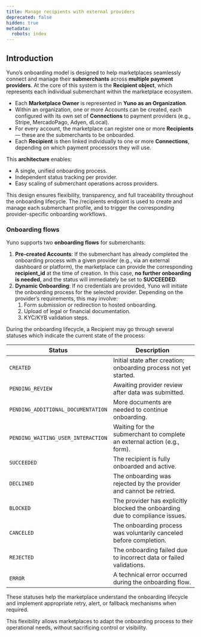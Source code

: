 ```yaml
---
title: Manage recipients with external providers
deprecated: false
hidden: true
metadata:
  robots: index
---
```

## Introduction

Yuno’s onboarding model is designed to help marketplaces seamlessly connect and manage their **submerchants** across **multiple payment providers**. At the core of this system is the **Recipient object**, which represents each individual submerchant within the marketplace ecosystem.

* Each **Marketplace Owner** is represented in **Yuno as an Organization**.
* Within an organization, one or more Accounts can be created, each configured with its own set of **Connections** to payment providers (e.g., Stripe, MercadoPago, Adyen, dLocal).
* For every account, the marketplace can register one or more **Recipients** — these are the submerchants to be onboarded.
* Each **Recipient** is then linked individually to one or more **Connections**, depending on which payment processors they will use.

This **architecture** enables:

* A single, unified onboarding process.
* Independent status tracking per provider.
* Easy scaling of submerchant operations across providers.

This design ensures flexibility, transparency, and full traceability throughout the onboarding lifecycle. The /recipients endpoint is used to create and manage each submerchant profile, and to trigger the corresponding provider-specific onboarding workflows.

### Onboarding flows

Yuno supports two **onboarding flows** for submerchants:

1. **Pre-created Accounts**: If the submerchant has already completed the onboarding process with a given provider (e.g., via an external dashboard or platform), the marketplace can provide the corresponding **recipient\_id** at the time of creation. In this case, **no further onboarding is needed**, and the status will immediately be set to **SUCCEEDED**.
2. **Dynamic Onboarding**: If no credentials are provided, Yuno will initiate the onboarding process for the selected provider. Depending on the provider’s requirements, this may involve:
   1. Form submission or redirection to hosted onboarding.
   2. Upload of legal or financial documentation.
   3. KYC/KYB validation steps.

During the onboarding lifecycle, a Recipient may go through several statuses which indicate the current state of the process:

| Status                             | Description                                                                  |
| ---------------------------------- | ---------------------------------------------------------------------------- |
| `CREATED`                          | Initial state after creation; onboarding process not yet started.            |
| `PENDING_REVIEW`                   | Awaiting provider review after data was submitted.                           |
| `PENDING_ADDITIONAL_DOCUMENTATION` | More documents are needed to continue onboarding.                            |
| `PENDING_WAITING_USER_INTERACTION` | Waiting for the submerchant to complete an external action (e.g., form).     |
| `SUCCEEDED`                        | The recipient is fully onboarded and active.                                 |
| `DECLINED`                         | The onboarding was rejected by the provider and cannot be retried.           |
| `BLOCKED`                          | The provider has explicitly blocked the onboarding due to compliance issues. |
| `CANCELED`                         | The onboarding process was voluntarily canceled before completion.           |
| `REJECTED`                         | The onboarding failed due to incorrect data or failed validations.           |
| `ERROR`                            | A technical error occurred during the onboarding flow.                       |

These statuses help the marketplace understand the onboarding lifecycle and implement appropriate retry, alert, or fallback mechanisms when required.

This flexibility allows marketplaces to adapt the onboarding process to their operational needs, without sacrificing control or visibility.